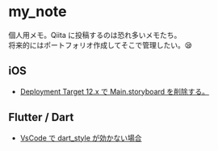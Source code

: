 # my_note

個人用メモ。Qiita に投稿するのは恐れ多いメモたち。  
将来的にはポートフォリオ作成してそこで管理したい。😪

## iOS

- [Deployment Target 12.x で Main.storyboard を削除する。](https://github.com/fucchi-senpai/my_note/blob/main/iOS/notes/AboutDeleteStoryboard.md)

## Flutter / Dart

- [VsCode で dart_style が効かない場合](https://github.com/fucchi-senpai/my_note/blob/main/Flutter/notes/AboutDartStyleForVsCode.md)
